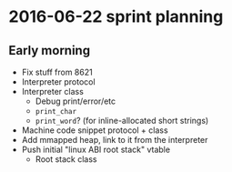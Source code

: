# 2016-06-22 sprint planning
## Early morning
- Fix stuff from 8621
- Interpreter protocol
- Interpreter class
  - Debug print/error/etc
  - `print_char`
  - `print_word`? (for inline-allocated short strings)
- Machine code snippet protocol + class
- Add mmapped heap, link to it from the interpreter
- Push initial "linux ABI root stack" vtable
  - Root stack class
